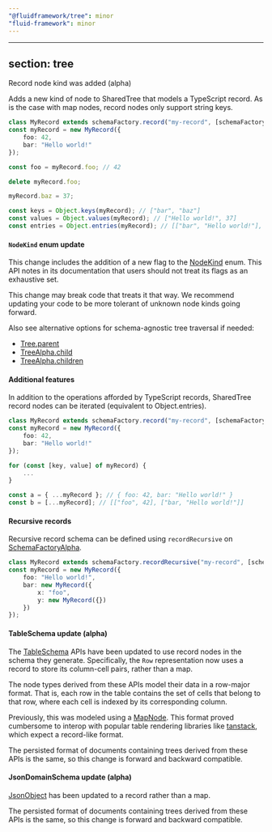 ```yaml
---
"@fluidframework/tree": minor
"fluid-framework": minor
---
```

---
section: tree
---
Record node kind was added (alpha)

Adds a new kind of node to SharedTree that models a TypeScript record.
As is the case with map nodes, record nodes only support string keys.

```typescript
class MyRecord extends schemaFactory.record("my-record", [schemaFactory.number, schemaFactory.string]) {}
const myRecord = new MyRecord({
	foo: 42,
	bar: "Hello world!"
});

const foo = myRecord.foo; // 42

delete myRecord.foo;

myRecord.baz = 37;

const keys = Object.keys(myRecord); // ["bar", "baz"]
const values = Object.values(myRecord); // ["Hello world!", 37]
const entries = Object.entries(myRecord); // [["bar", "Hello world!"], ["baz", 37]]
```

#### `NodeKind` enum update

This change includes the addition of a new flag to the [NodeKind](https://fluidframework.com/docs/api/fluid-framework/nodekind-enum) enum.
This API notes in its documentation that users should not treat its flags as an exhaustive set.

This change may break code that treats it that way. 
We recommend updating your code to be more tolerant of unknown node kinds going forward.

Also see alternative options for schema-agnostic tree traversal if needed:
- [Tree.parent](https://fluidframework.com/docs/api/fluid-framework/treenodeapi-interface#parent-methodsignature)
- [TreeAlpha.child](https://fluidframework.com/docs/api/fluid-framework/treealpha-interface#child-methodsignature)
- [TreeAlpha.children](https://fluidframework.com/docs/api/fluid-framework/treealpha-interface#children-methodsignature)

#### Additional features

In addition to the operations afforded by TypeScript records, SharedTree record nodes can be iterated (equivalent to Object.entries).

```typescript
class MyRecord extends schemaFactory.record("my-record", [schemaFactory.number, schemaFactory.string]) {}
const myRecord = new MyRecord({
	foo: 42,
	bar: "Hello world!"
});

for (const [key, value] of myRecord) {
	...
}

const a = { ...myRecord }; // { foo: 42, bar: "Hello world!" }
const b = [...myRecord]; // [["foo", 42], ["bar, "Hello world!"]]
```

#### Recursive records

Recursive record schema can be defined using `recordRecursive` on [SchemaFactoryAlpha](https://fluidframework.com/docs/api/fluid-framework/schemafactoryalpha-class).

```typescript
class MyRecord extends schemaFactory.recordRecursive("my-record", [schemaFactory.string, () => MyRecord]) {}
const myRecord = new MyRecord({
	foo: "Hello world!",
	bar: new MyRecord({
		x: "foo",
		y: new MyRecord({})
	})
});
```

#### TableSchema update (alpha)

The [TableSchema](https://fluidframework.com/docs/api/fluid-framework/tableschema-namespace/) APIs have been updated to use record nodes in the schema they generate.
Specifically, the `Row` representation now uses a record to store its column-cell pairs, rather than a map.

The node types derived from these APIs model their data in a row-major format.
That is, each row in the table contains the set of cells that belong to that row, where each cell is indexed by its corresponding column.

Previously, this was modeled using a [MapNode](https://fluidframework.com/docs/api/fluid-framework/treemapnode-interface).
This format proved cumbersome to interop with popular table rendering libraries like [tanstack](https://tanstack.com/table), which expect a record-like format.

The persisted format of documents containing trees derived from these APIs is the same, so this change is forward and backward compatible.

#### JsonDomainSchema update (alpha)

[JsonObject](https://fluidframework.com/docs/api/fluid-framework/jsonastree-namespace/jsonobject-class) has been updated to a record rather than a map.

The persisted format of documents containing trees derived from these APIs is the same, so this change is forward and backward compatible.
